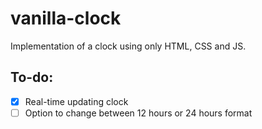 # vanilla-clock
Implementation of a clock using only HTML, CSS and JS.

## To-do:

- [X] Real-time updating clock
- [ ] Option to change between 12 hours or 24 hours format